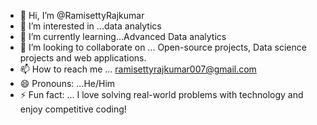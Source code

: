 - 👋 Hi, I’m @RamisettyRajkumar
- 👀 I’m interested in ...data analytics 
- 🌱 I’m currently learning...Advanced Data analytics 
- 💞️ I’m looking to collaborate on ...
Open-source projects, Data science projects and web applications.
- 📫 How to reach me ... ramisettyrajkumar007@gmail.com
- 😄 Pronouns: ...He/Him
- ⚡ Fun fact: ... I love solving real-world problems with technology and enjoy competitive coding!

<!---
RamisettyRajkumar/RamisettyRajkumar is a ✨ special ✨ repository because its `README.md` (this file) appears on your GitHub profile.
You can click the Preview link to take a look at your changes.
--->
